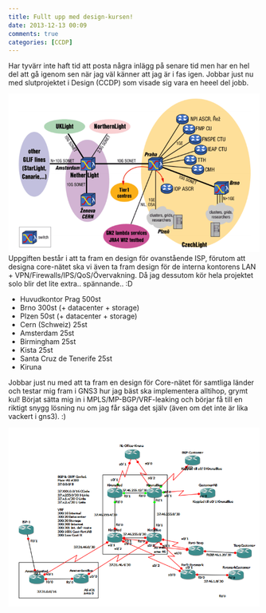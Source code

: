 ```yaml
---
title: Fullt upp med design-kursen!
date: 2013-12-13 00:09
comments: true
categories: [CCDP]
---
```

Har tyvärr inte haft tid att posta några inlägg på senare tid men har en hel del att gå igenom sen när jag väl känner att jag är i fas igen. Jobbar just nu med slutprojektet i Design (CCDP) som visade sig vara en heeel del jobb. 

![czechlightfull](/assets/images/2013/12/czechlightfull.png)
Uppgiften består i att ta fram en design för ovanstående ISP, förutom att designa core-nätet ska vi även ta fram design för de interna kontorens LAN + VPN/Firewalls/IPS/QoS/Övervakning. Då jag dessutom kör hela projektet solo blir det lite extra.. spännande.. :D

*   Huvudkontor Prag 500st
*   Brno 300st (+ datacenter + storage)
*   Plzen 50st (+ datacenter + storage)
*   Cern (Schweiz) 25st
*   Amsterdam 25st
*   Birmingham 25st
*   Kista 25st
*   Santa Cruz de Tenerife 25st
*   Kiruna

Jobbar just nu med att ta fram en design för Core-nätet för samtliga länder och testar mig fram i GNS3 hur jag bäst ska implementera alltihop, grymt kul! Börjat sätta mig in i MPLS/MP-BGP/VRF-leaking och börjar få till en riktigt snygg lösning nu om jag får säga det själv (även om det inte är lika vackert i gns3). :) 

![czeclightgns3](/assets/images/2013/12/czeclightgns3.png?w=630)


